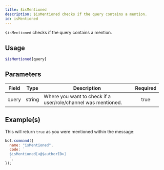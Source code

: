```yaml
---
title: $isMentioned
description: $isMentioned checks if the query contains a mention.
id: isMentioned
---
```


`$isMentioned` checks if the query contains a mention.

## Usage

```php
$isMentioned[query]
```

## Parameters

| Field | Type   | Description                                                   | Required |
| ----- | ------ | ------------------------------------------------------------- | :------: |
| query | string | Where you want to check if a user/role/channel was mentioned. |   true   |

## Example(s)

This will return `true` as you were mentioned within the message:

```javascript
bot.command({
  name: "isMentioned",
  code: `
  $isMentioned[<@$authorID>]
  `,
});
```
